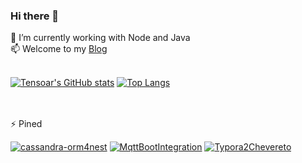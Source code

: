 ### Hi there 👋

<!--
**tensoar/tensoar** is a ✨ _special_ ✨ repository because its `README.md` (this file) appears on your GitHub profile.

Here are some ideas to get you started:

- 🔭 I’m currently working on ...
- 🌱 I’m currently learning ...
- 👯 I’m looking to collaborate on ...
- 🤔 I’m looking for help with ...
- 💬 Ask me about ...
- 📫 How to reach me: ...
- 😄 Pronouns: ...
- ⚡ Fun fact: ...
-->
🌱 I’m currently working with Node and Java <br>
📫 Welcome to my [Blog](https://wteng.top) <br><br>

[![Tensoar's GitHub stats](https://github-readme-stats.vercel.app/api?username=tensoar&show_icons=true&count_private=true&hide=contribs&include_all_commits=true&theme=vue-dark&custom_title=Tensoar's%20GitHub%20stats)](https://github.com/tensoar)
[![Top Langs](https://github-readme-stats.vercel.app/api/top-langs/?username=tensoar&layout=compact&theme=vue-dark)](https://github.com/tensoar)

<br><br>
⚡ Pined<br>

[![cassandra-orm4nest](https://github-readme-stats.vercel.app/api/pin/?username=tensoar&theme=vue-dark&repo=cassandra-orm4nest)](https://github.com/tensoar/cassandra-orm4nest)
[![MqttBootIntegration](https://github-readme-stats.vercel.app/api/pin/?username=tensoar&theme=vue-dark&repo=MqttBootIntegration)](https://github.com/tensoar/MqttBootIntegration)
[![Typora2Chevereto](https://github-readme-stats.vercel.app/api/pin/?username=tensoar&theme=vue-dark&repo=typora2chevereto)](https://github.com/tensoar/typora2chevereto)
